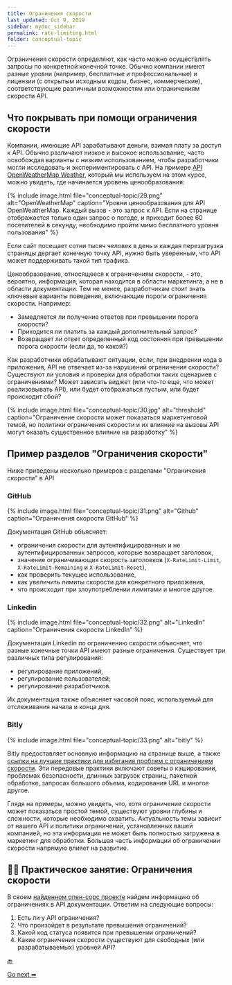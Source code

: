 ```yaml
---
title: Ограничения скорости
last_updated: Oct 9, 2019
sidebar: mydoc_sidebar
permalink: rate-limiting.html
folder: conceptual-topic
---
```


Ограничения скорости определяют, как часто можно осуществлять запросы по конкретной конечной точке. Обычно компании имеют разные уровни (например, бесплатные и профессиональные) и лицензии (с открытым исходным кодом, бизнес, коммерческие), соответствующие различным возможностям или ограничениям скорости API.


<a name="cover"></a>
## Что покрывать при помощи ограничения скорости

Компании, имеющие API зарабатывают деньги, взимая плату за доступ к API. Обычно различают низкое и высокое использование, часто освобождая варианты с низким использованием, чтобы разработчики могли исследовать и экспериментировать с API. На примере [API OpenWeatherMap Weather](https://openweathermap.org/price), который мы используем на этом курсе, можно увидеть, где начинается уровень ценообразования:

{% include image.html file="conceptual-topic/29.png" alt="OpenWeatherMap" caption="Уровни ценообразования для API OpenWeatherMap. Каждый вызов - это запрос к API. Если на странице отображается только один запрос о погоде, и приходит более 60 посетителей в секунду, необходимо пройти мимо бесплатного уровня пользования" %}

Если сайт посещает сотни тысяч человек в день и каждая перезагрузка страницы дергает конечную точку API, нужно быть уверенным, что API может поддерживать такой тип трафика.

Ценообразование, относящееся к ограничениям скорости, - это, вероятно, информация, которая находится в области маркетинга, а не в области документации. Тем не менее, разработчикам стоит знать ключевые варианты поведения, включающие пороги ограничения скорости. Например:

- Замедляется ли получение ответов при превышении порога скорости?
- Приходится ли платить за каждый дополнительный запрос?
- Возвращает ли ответ определенный код состояния при превышении порога скорости (если да, то какой?)


Как разработчики обрабатывают ситуации, если, при внедрении кода в приложения, API не отвечает из-за нарушений ограничения скорости? Существуют ли условия и проверки для обработки таких сценариев с ограничениями? Может зависать виджет (или что-то еще, что может реализовывать API), или будет отображаться пустым, или будет происходит сбой?

{% include image.html file="conceptual-topic/30.jpg" alt="threshold" caption="Ограничение скорости может показаться маркетинговой темой, но политики ограничения скорости и их влияние на вызовы API могут оказать существенное влияние на разработку" %}

<a name="examples"></a>
## Пример разделов "Ограничения скорости"

Ниже приведены несколько примеров с разделами "Ограничения скорости" в API

<a name="github"></a>
### GitHub

{% include image.html file="conceptual-topic/31.png" alt="Github" caption="Ограничения скорости GitHub" %}

Документация GitHub объясняет:

- ограничения скорости для аутентифицированных и не аутентифицированных запросов, которые возвращает заголовок,
- значение ограничивающих скорость заголовков (`X-RateLimit-Limit`, `X-RateLimit-Remaining` и `X-RateLimit-Reset`),
- как проверить текущее использование,
- как увеличить лимиты скорости для конкретного приложения,
- что происходит при злоупотреблении лимитами и многое другое.

<a name="linkedin"></a>
### Linkedin

{% include image.html file="conceptual-topic/32.png" alt="LinkedIn" caption="Ограничения скорости LinkedIn" %}

Документация Linkedin по ограничению скорости объясняет, что разные конечные точки API имеют разные ограничения. Существует три различных типа регулирования:

- регулирование приложений,
- регулирование пользователей;
- регулирование разработчиков.

Их документация также объясняет часовой пояс, используемый для отслеживания начала и конца дня.

<a name="bitly"></a>
### Bitly

{% include image.html file="conceptual-topic/33.png" alt="bitly" %}

Bitly предоставляет основную информацию на странице выше, а также [ссылки на лучшие практики для избегания проблем с ограничением скорости](https://dev.bitly.com/best_practices.html). Эти передовые практики включают советы о кэшировании, проблемах безопасности, длинных загрузок страниц, пакетной обработке, запросах большого объема, кодирования URL и многое другое.

Глядя на примеры, можно увидеть, что, хотя ограничение скорости может показаться простой темой, существуют уровни глубины и сложности, которые необходимо охватить. Актуальность темы зависит от нашего API и политики ограничений, установленных вашей компанией, но эта информация не может быть полностью загружена в маркетинг для обработки. Большая часть информации об ограничении скорости напрямую влияет на развитие.

<a name="activity"></a>
## 👨‍💻 Практическое занятие: Ограничения скорости

В своем [найденном опен-сорс проекте](find-open-source-project.html) найдем информацию об ограничениях в API документации. Ответим на следующие вопросы:

1. Есть ли у API ограничения?
2. Что произойдет в результате превышения ограничений?
3. Какой код статуса появится при превышении ограничений?
4. Какие ограничения скорости существуют для свободных (или разрабатываемых) уровней API?

[🔙](status-error-codes.html)

[Go next ➡](sdks-sample-apps.html)
